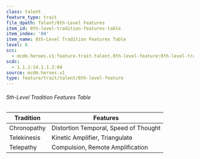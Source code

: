 ```yaml
---
class: talent
feature_type: trait
file_dpath: Talent/8th-Level Features
item_id: 8th-level-tradition-features-table
item_index: '04'
item_name: 8th-Level Tradition Features Table
level: 8
scc:
  - mcdm.heroes.v1:feature.trait.talent.8th-level-feature:8th-level-tradition-features-table
scdc:
  - 1.1.1:14.1.1.2:04
source: mcdm.heroes.v1
type: feature/trait/talent/8th-level-feature
---
```


###### 5th-Level Tradition Features Table

| Tradition   | Features                              |
| ----------- | ------------------------------------- |
| Chronopathy | Distortion Temporal, Speed of Thought |
| Telekinesis | Kinetic Amplifier, Triangulate        |
| Telepathy   | Compulsion, Remote Amplification      |
